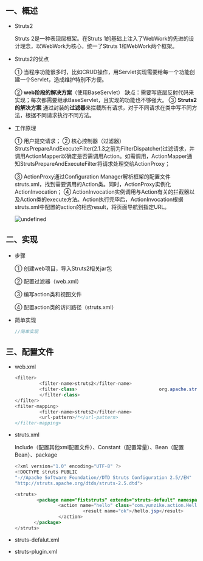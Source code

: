 ## 一、概述

- Struts2
  
  Struts 2是一种表现层框架。在Struts 1的基础上注入了WebWork的先进的设计理念，以WebWork为核心，统一了Struts 1和WebWork两个框架。

- Struts2的优点
  
  ① 当程序功能很多时，比如CRUD操作，用Servlet实现需要给每一个功能创建一个Servlet，造成维护特别不方便。
  
  ② **web阶段的解决方案**（使用BaseServlet）
  缺点：需要写底层反射代码来实现；每次都需要继承BaseServlet，且实现的功能也不够强大。 
  ③ **Struts2的解决方案**
  通过封装的**过滤器**来拦截所有请求，对于不同请求在类中写不同方法，根据不同请求执行不同方法。

- 工作原理
  
  ① 用户提交请求；
  ② 核心控制器（过滤器）StrutsPrepareAndExecuteFilter(2.1.3之前为FilterDispatcher)过滤请求，并调用ActionMapper以确定是否需调用Action。如需调用，ActionMapper通知StrutsPrepareAndExecuteFilter将请求处理交给ActionProxy；
  
  ③ ActionProxy通过Configuration Manager解析框架的配置文件struts.xml，找到需要调用的Action类。同时，ActionProxy实例化ActionInvocation；
  ④ ActionInvocation实例调用与Action有关的拦截器以及Action类的execute方法。Action执行完毕后，ActionInvocation根据struts.xml中配置的action的相应result，将页面导航到指定URL。
  
  ![undefined](http://ww1.sinaimg.cn/large/006evuW4gy1g9959abgfqj31x20sojzr.jpg)

## 二、实现

- 步骤
  
  ① 创建web项目，导入Struts2相关jar包
  
  ② 配置过滤器（web.xml）
  
  ③ 编写action类和视图文件
  
  ④ 配置action类的访问路径（struts.xml）

- 简单实现
  
  ```java
  //简单实现
  ```

## 三、配置文件

- web.xml
  
  ```java
  <filter>
           <filter-name>struts2</filter-name>
           <filter-class>                              org.apache.struts2.dispatcher.filter.StrutsPrepareAndExecuteFilter
           </filter-class>
  </filter>
  <filter-mapping>
           <filter-name>struts2</filter-name>
           <url-pattern>/*</url-pattern>
  </filter-mapping>
  ```

- struts.xml
  
  Include（配置其他xml配置文件）、Constant（配置常量）、Bean（配置Bean）、package
  
  ```java
  <?xml version="1.0" encoding="UTF-8" ?>
  <!DOCTYPE struts PUBLIC
  "-//Apache Software Foundation//DTD Struts Configuration 2.5//EN"
  "http://struts.apache.org/dtds/struts-2.5.dtd">
  
  <struts>
          <package name="fiststruts" extends="struts-default" namespace="/">
                  <action name="hello" class="com.yunzike.action.HelloAction">
                           <result name="ok">/hello.jsp</result>
                  </action>
         </package>
  </struts>
  ```

- struts-defalut.xml

- struts-plugin.xml
